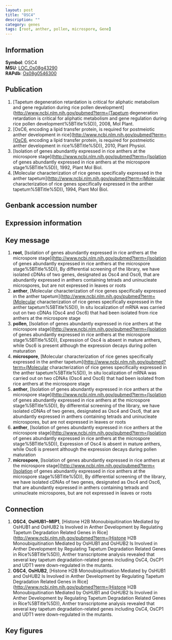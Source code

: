 ```yaml
---
layout: post
title: "OSC4"
description: ""
category: genes
tags: [root, anther, pollen, microspore, Gene]
---
```


## Information
__Symbol__: OSC4  
__MSU__: [LOC_Os08g43290](http://rice.plantbiology.msu.edu/cgi-bin/ORF_infopage.cgi?orf=LOC_Os08g43290)  
__RAPdb__: [Os08g0546300](http://rapdb.dna.affrc.go.jp/viewer/gbrowse_details/irgsp1?name=Os08g0546300)  

## Publication
1. [Tapetum degeneration retardation is critical for aliphatic metabolism and gene regulation during rice pollen development](http://www.ncbi.nlm.nih.gov/pubmed?term=(Tapetum degeneration retardation is critical for aliphatic metabolism and gene regulation during rice pollen development%5BTitle%5D)), 2008, Mol Plant.
2. [OsC6, encoding a lipid transfer protein, is required for postmeiotic anther development in rice](http://www.ncbi.nlm.nih.gov/pubmed?term=(OsC6, encoding a lipid transfer protein, is required for postmeiotic anther development in rice%5BTitle%5D)), 2010, Plant Physiol.
3. [Isolation of genes abundantly expressed in rice anthers at the microspore stage](http://www.ncbi.nlm.nih.gov/pubmed?term=(Isolation of genes abundantly expressed in rice anthers at the microspore stage%5BTitle%5D)), 1992, Plant Mol Biol.
4. [Molecular characterization of rice genes specifically expressed in the anther tapetum](http://www.ncbi.nlm.nih.gov/pubmed?term=(Molecular characterization of rice genes specifically expressed in the anther tapetum%5BTitle%5D)), 1994, Plant Mol Biol.

## Genbank accession number

## Expression information

## Key message
1. __root__, [Isolation of genes abundantly expressed in rice anthers at the microspore stage](http://www.ncbi.nlm.nih.gov/pubmed?term=(Isolation of genes abundantly expressed in rice anthers at the microspore stage%5BTitle%5D)),  By differential screening of the library, we have isolated cDNAs of two genes, designated as Osc4 and Osc6, that are abundantly expressed in anthers containing tetrads and uninucleate microspores, but are not expressed in leaves or roots
2. __anther__, [Molecular characterization of rice genes specifically expressed in the anther tapetum](http://www.ncbi.nlm.nih.gov/pubmed?term=(Molecular characterization of rice genes specifically expressed in the anther tapetum%5BTitle%5D)), In situ localization of mRNA was carried out on two cDNAs (Osc4 and Osc6) that had been isolated from rice anthers at the microspore stage
3. __pollen__, [Isolation of genes abundantly expressed in rice anthers at the microspore stage](http://www.ncbi.nlm.nih.gov/pubmed?term=(Isolation of genes abundantly expressed in rice anthers at the microspore stage%5BTitle%5D)),  Expression of Osc4 is absent in mature anthers, while Osc6 is present although the expression decays during pollen maturation
4. __microspore__, [Molecular characterization of rice genes specifically expressed in the anther tapetum](http://www.ncbi.nlm.nih.gov/pubmed?term=(Molecular characterization of rice genes specifically expressed in the anther tapetum%5BTitle%5D)), In situ localization of mRNA was carried out on two cDNAs (Osc4 and Osc6) that had been isolated from rice anthers at the microspore stage
5. __anther__, [Isolation of genes abundantly expressed in rice anthers at the microspore stage](http://www.ncbi.nlm.nih.gov/pubmed?term=(Isolation of genes abundantly expressed in rice anthers at the microspore stage%5BTitle%5D)),  By differential screening of the library, we have isolated cDNAs of two genes, designated as Osc4 and Osc6, that are abundantly expressed in anthers containing tetrads and uninucleate microspores, but are not expressed in leaves or roots
6. __anther__, [Isolation of genes abundantly expressed in rice anthers at the microspore stage](http://www.ncbi.nlm.nih.gov/pubmed?term=(Isolation of genes abundantly expressed in rice anthers at the microspore stage%5BTitle%5D)),  Expression of Osc4 is absent in mature anthers, while Osc6 is present although the expression decays during pollen maturation
7. __microspore__, [Isolation of genes abundantly expressed in rice anthers at the microspore stage](http://www.ncbi.nlm.nih.gov/pubmed?term=(Isolation of genes abundantly expressed in rice anthers at the microspore stage%5BTitle%5D)),  By differential screening of the library, we have isolated cDNAs of two genes, designated as Osc4 and Osc6, that are abundantly expressed in anthers containing tetrads and uninucleate microspores, but are not expressed in leaves or roots

## Connection
1. __OSC4__, __OsHUB1~MIP1__, [Histone H2B Monoubiquitination Mediated by OsHUB1 and OsHUB2 Is Involved in Anther Development by Regulating Tapetum Degradation Related Genes in Rice](http://www.ncbi.nlm.nih.gov/pubmed?term=(Histone H2B Monoubiquitination Mediated by OsHUB1 and OsHUB2 Is Involved in Anther Development by Regulating Tapetum Degradation Related Genes in Rice%5BTitle%5D)), Anther transcriptome analysis revealed that several key tapetum degradation-related genes including OsC4, OsCP1 and UDT1 were down-regulated in the mutants.
2. __OSC4__, __OsHUB2__, [Histone H2B Monoubiquitination Mediated by OsHUB1 and OsHUB2 Is Involved in Anther Development by Regulating Tapetum Degradation Related Genes in Rice](http://www.ncbi.nlm.nih.gov/pubmed?term=(Histone H2B Monoubiquitination Mediated by OsHUB1 and OsHUB2 Is Involved in Anther Development by Regulating Tapetum Degradation Related Genes in Rice%5BTitle%5D)), Anther transcriptome analysis revealed that several key tapetum degradation-related genes including OsC4, OsCP1 and UDT1 were down-regulated in the mutants.

## Key figures


